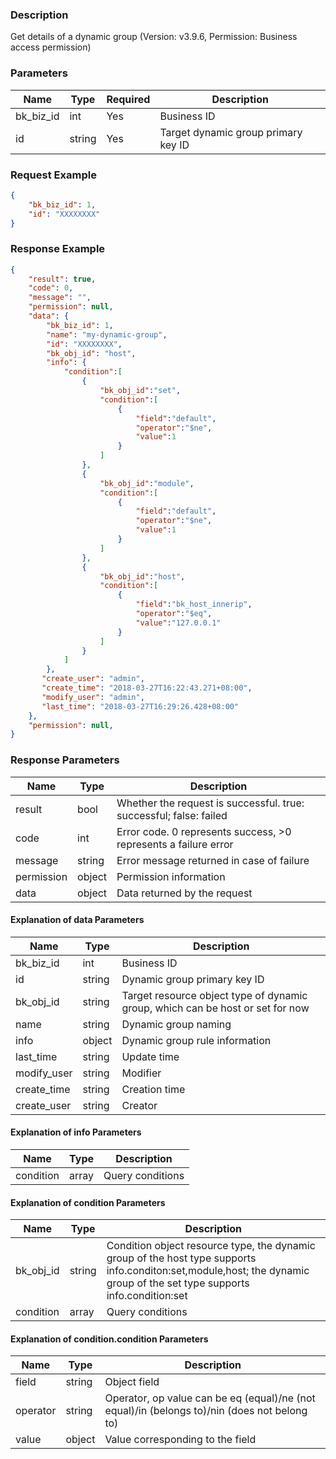 ### Description

Get details of a dynamic group (Version: v3.9.6, Permission: Business access permission)

### Parameters

| Name      | Type   | Required | Description                         |
|-----------|--------|----------|-------------------------------------|
| bk_biz_id | int    | Yes      | Business ID                         |
| id        | string | Yes      | Target dynamic group primary key ID |

### Request Example

```json
{
    "bk_biz_id": 1,
    "id": "XXXXXXXX"
}
```

### Response Example

```json
{
    "result": true,
    "code": 0,
    "message": "",
    "permission": null,
    "data": {
    	"bk_biz_id": 1,
    	"name": "my-dynamic-group",
    	"id": "XXXXXXXX",
    	"bk_obj_id": "host",
    	"info": {
    		"condition":[
    			{
    				"bk_obj_id":"set",
    				"condition":[
    					{
    						"field":"default",
    						"operator":"$ne",
    						"value":1
    					}
    				]
    			},
    			{
    				"bk_obj_id":"module",
    				"condition":[
    					{
    						"field":"default",
    						"operator":"$ne",
    						"value":1
    					}
    				]
    			},
    			{
    				"bk_obj_id":"host",
    				"condition":[
    					{
    						"field":"bk_host_innerip",
    						"operator":"$eq",
    						"value":"127.0.0.1"
    					}
    				]
    			}
    		]
    	},
       "create_user": "admin",
       "create_time": "2018-03-27T16:22:43.271+08:00",
       "modify_user": "admin",
       "last_time": "2018-03-27T16:29:26.428+08:00"
    },
    "permission": null,
}
```

### Response Parameters

| Name       | Type   | Description                                                        |
|------------|--------|--------------------------------------------------------------------|
| result     | bool   | Whether the request is successful. true: successful; false: failed |
| code       | int    | Error code. 0 represents success, >0 represents a failure error    |
| message    | string | Error message returned in case of failure                          |
| permission | object | Permission information                                             |
| data       | object | Data returned by the request                                       |

#### Explanation of data Parameters

| Name        | Type   | Description                                                                    |
|-------------|--------|--------------------------------------------------------------------------------|
| bk_biz_id   | int    | Business ID                                                                    |
| id          | string | Dynamic group primary key ID                                                   |
| bk_obj_id   | string | Target resource object type of dynamic group, which can be host or set for now |
| name        | string | Dynamic group naming                                                           |
| info        | object | Dynamic group rule information                                                 |
| last_time   | string | Update time                                                                    |
| modify_user | string | Modifier                                                                       |
| create_time | string | Creation time                                                                  |
| create_user | string | Creator                                                                        |

#### Explanation of info Parameters

| Name      | Type  | Description      |
|-----------|-------|------------------|
| condition | array | Query conditions |

#### Explanation of condition Parameters

| Name      | Type   | Description                                                                                                                                                              |
|-----------|--------|--------------------------------------------------------------------------------------------------------------------------------------------------------------------------|
| bk_obj_id | string | Condition object resource type, the dynamic group of the host type supports info.conditon:set,module,host; the dynamic group of the set type supports info.condition:set |
| condition | array  | Query conditions                                                                                                                                                         |

#### Explanation of condition.condition Parameters

| Name     | Type   | Description                                                                                  |
|----------|--------|----------------------------------------------------------------------------------------------|
| field    | string | Object field                                                                                 |
| operator | string | Operator, op value can be eq (equal)/ne (not equal)/in (belongs to)/nin (does not belong to) |
| value    | object | Value corresponding to the field                                                             |
